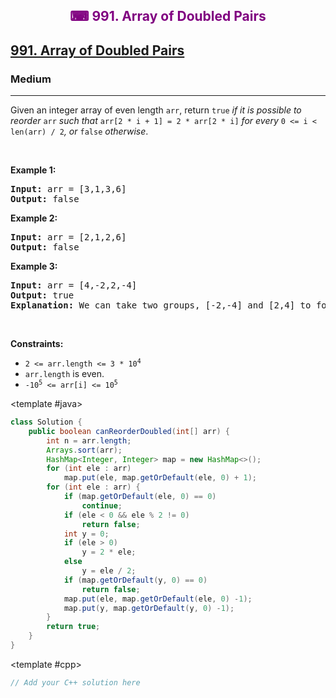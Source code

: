<div align = "center">
<h style = "margin-bottom: 0px; margin-top: 0px; color : purple;" align = "center" class = "header">

## ⌨ 991. Array of Doubled Pairs

</h>
</div>

<h2><a href="https://leetcode.com/problems/array-of-doubled-pairs" target = "_blank">991. Array of Doubled Pairs</a></h2><h3>Medium</h3><hr><p>Given an integer array of even length <code>arr</code>, return <code>true</code><em> if it is possible to reorder </em><code>arr</code><em> such that </em><code>arr[2 * i + 1] = 2 * arr[2 * i]</code><em> for every </em><code>0 &lt;= i &lt; len(arr) / 2</code><em>, or </em><code>false</code><em> otherwise</em>.</p>

<p>&nbsp;</p>
<p><strong class="example">Example 1:</strong></p>

<pre>
<strong>Input:</strong> arr = [3,1,3,6]
<strong>Output:</strong> false
</pre>

<p><strong class="example">Example 2:</strong></p>

<pre>
<strong>Input:</strong> arr = [2,1,2,6]
<strong>Output:</strong> false
</pre>

<p><strong class="example">Example 3:</strong></p>

<pre>
<strong>Input:</strong> arr = [4,-2,2,-4]
<strong>Output:</strong> true
<strong>Explanation:</strong> We can take two groups, [-2,-4] and [2,4] to form [-2,-4,2,4] or [2,4,-2,-4].
</pre>

<p>&nbsp;</p>
<p><strong>Constraints:</strong></p>

<ul>
	<li><code>2 &lt;= arr.length &lt;= 3 * 10<sup>4</sup></code></li>
	<li><code>arr.length</code> is even.</li>
	<li><code>-10<sup>5</sup> &lt;= arr[i] &lt;= 10<sup>5</sup></code></li>
</ul>

<CodeTabs :languages="[ { name: 'C++', slot: 'cpp' }, { name: 'Java', slot: 'java' } ]"> <template #java>

```java
class Solution {
    public boolean canReorderDoubled(int[] arr) {
        int n = arr.length;
        Arrays.sort(arr);
        HashMap<Integer, Integer> map = new HashMap<>();
        for (int ele : arr)
            map.put(ele, map.getOrDefault(ele, 0) + 1);
        for (int ele : arr) {
            if (map.getOrDefault(ele, 0) == 0)
                continue;
            if (ele < 0 && ele % 2 != 0)
                return false;
            int y = 0;
            if (ele > 0)
                y = 2 * ele;
            else
                y = ele / 2;
            if (map.getOrDefault(y, 0) == 0)
                return false;
            map.put(ele, map.getOrDefault(ele, 0) -1);
            map.put(y, map.getOrDefault(y, 0) -1);
        }
        return true;
    }
}
```

</template>

<template #cpp>

```cpp
// Add your C++ solution here
```

</template>

</CodeTabs>
